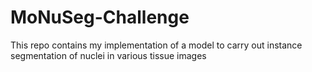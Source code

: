 # MoNuSeg-Challenge
This repo contains my implementation of a model to carry out instance segmentation of nuclei in various tissue images 
